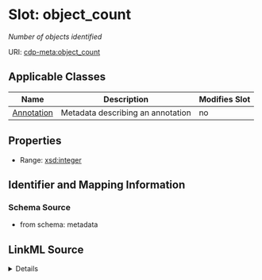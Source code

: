 

# Slot: object_count


_Number of objects identified_



URI: [cdp-meta:object_count](metadataobject_count)



<!-- no inheritance hierarchy -->





## Applicable Classes

| Name | Description | Modifies Slot |
| --- | --- | --- |
| [Annotation](Annotation.md) | Metadata describing an annotation |  no  |







## Properties

* Range: [xsd:integer](http://www.w3.org/2001/XMLSchema#integer)





## Identifier and Mapping Information







### Schema Source


* from schema: metadata




## LinkML Source

<details>
```yaml
name: object_count
description: Number of objects identified
from_schema: metadata
exact_mappings:
- cdp-common:annotation_object_count
rank: 1000
alias: object_count
owner: Annotation
domain_of:
- Annotation
range: integer
inlined: true
inlined_as_list: true

```
</details>